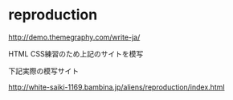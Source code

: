 # reproduction
http://demo.themegraphy.com/write-ja/


HTML CSS練習のため上記のサイトを模写

下記実際の模写サイト

http://white-saiki-1169.bambina.jp/aliens/reproduction/index.html
